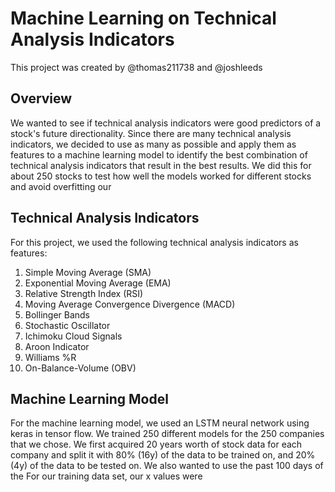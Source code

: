 # Machine Learning on Technical Analysis Indicators
This project was created by @thomas211738 and @joshleeds

## Overview
We wanted to see if technical analysis indicators were good predictors of a stock's future directionality. Since there are many technical analysis indicators, we decided to use as many as possible and apply them as features to a machine learning model to identify the best combination of technical analysis indicators that result in the best results. We did this for about 250 stocks to test how well the models worked for different stocks and avoid overfitting our 

## Technical Analysis Indicators
For this project, we used the following technical analysis indicators as features:

1. Simple Moving Average (SMA)
2. Exponential Moving Average (EMA)
3. Relative Strength Index (RSI)
4. Moving Average Convergence Divergence (MACD)
5. Bollinger Bands
6. Stochastic Oscillator
7. Ichimoku Cloud Signals
8. Aroon Indicator
9. Williams %R
10. On-Balance-Volume (OBV)

## Machine Learning Model
For the machine learning model, we used an LSTM neural network using keras in tensor flow. We trained 250 different models for the 250 companies that we chose. We first acquired 20 years worth of stock data for each company and split it with 80% (16y) of the data to be trained on, and 20% (4y) of the data to be tested on. We also wanted to use the past 100 days of the  For our training data set, our x values were 


